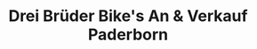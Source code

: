 ---
title: "Drei Brüder Bike's An & Verkauf Paderborn"
url: /paderborn/drei-brueder-bikes-an-und-verkauf-paderborn/
shop: Fahrrad
---